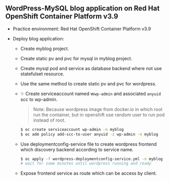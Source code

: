 ## WordPress-MySQL blog application on Red Hat OpenShift Container Platform v3.9

- Practice environment: Red Hat OpenShift Container Platform v3.9

- Deploy blog application:

  - Create myblog project.

  - Create static pv and pvc for mysql in myblog project.

  - Create mysql pod and service as database backend where not use statefulset resource.

  - Use the same method to create static pv and pvc for wordpress.

  - ✨ Create serviceaccount named w`wp-admin` and associated `anyuid` scc to wp-admin.

    > Note: 
    > Because wordpress image from docker.io in which root run the container, but in openshift use random user to run pod instead of root.

    ```bash
    $ oc create serviceaccount wp-admin -n myblog
    $ oc adm policy add-scc-to-user anyuid -z wp-admin -n myblog
    ```

  - Use deploymentconfig-service file to create wordpress frontend which discovery backend according to service name.

    ```bash
    $ oc apply -f wordpress-deploymentconfig-service.yml -n myblog
    # wait for some minutes until wordpress running and ready
    ```

  - Expose frontend service as route which can be access by client.
